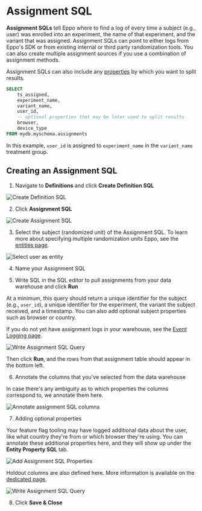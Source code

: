 # Assignment SQL

**Assignment SQLs** tell Eppo where to find a log of every time a subject (e.g., user) was enrolled into an experiment, the name of that experiment, and the variant that was assigned. Assignment SQLs can point to either logs from Eppo's SDK or from existing internal or third party randomization tools. You can also create multiple assignment sources if you use a combination of assignment methods.

Assignment SQLs can also include any [properties](./property-sql.md) by which you want to split results.

```sql
SELECT
    ts_assigned,
    experiment_name,
    variant_name,
    user_id,
    -- optional properties that may be later used to split results
    browser, 
    device_type
FROM mydb.myschema.assignments
```

In this example, `user_id` is assigned to `experiment_name` in the `variant_name` treatment group.

## Creating an Assignment SQL

1. Navigate to **Definitions** and click **Create Definition SQL**

![Create Definition SQL](/img/building-experiments/create-definition-sql.png)

2. Click **Assignment SQL**

![Create Assignment SQL](/img/building-experiments/create-assignment-sql.png)

3. Select the subject (randomized unit) of the Assignment SQL. To learn more about specifying multiple randomization units Eppo, see the [entities page](/data-management/entities).

![Select user as entity](/img/building-experiments/select-user-as-entity.png)

4. Name your Assignment SQL

5. Write SQL in the SQL editor to pull assignments from your data warehouse and click **Run**

At a minimum, this query should return a unique identifier for the subject (e.g., `user_id`), a unique identifier for the experiment, the variant the subject received, and a timestamp. You can also add optional subject properties such as browser or country.

If you do not yet have assignment logs in your warehouse, see the [Event Logging page](/guides/event-logging).

![Write Assignment SQL Query](/img/building-experiments/add-assignment-sql-query.png)

Then click **Run**, and the rows from that assignment table should appear in the bottom left.

6. Annotate the columns that you've selected from the data warehouse

In case there's any ambiguity as to which properties the columns correspond to, we annotate them here.

![Annotate assignment SQL columns](/img/building-experiments/annotate-assignment-sql-columns.png)

7. Adding optional properties

Your feature flag tooling may have logged additional data about the user, like what country they're from or which browser they're using. You can annotate these additional properties here, and they will show up under the **Entity Property SQL** tab.

<!-- <img src="https://firebasestorage.googleapis.com/v0/b/eppo-documentation-images.appspot.com/o/add-assignment-sql-dimensions.png?alt=media&token=dfd583db-4ea7-4013-b5fc-d90612118738" width="500" height="200"/> -->

![Add Assignment SQL Properties](/img/building-experiments/add-assignment-sql-dimensions.png)

Holdout columns are also defined here. More information is available on the [dedicated page](/experiment-analysis/holdouts).

![Write Assignment SQL Query](/img/experiments/holdouts/holdouts-assignment-sql.png)

8. Click **Save & Close**
